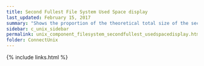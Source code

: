 ```yaml
---
title: Second Fullest File System Used Space display
last_updated: February 15, 2017
summary: "Shows the proportion of the theoretical total size of the second fullest disk on the Unix/Linux host that is in use."
sidebar: c_unix_sidebar
permalink: unix_component_filesystem_secondfullest_usedspacedisplay.html
folder: ConnectUnix
---
```



{% include links.html %}
